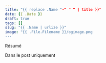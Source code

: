 ```yaml
---
title: "{{ replace .Name "-" " " | title }}"
date: {{ .Date }}
draft: true
tags: []
slug: "{{ .Name | urlize }}"
image: "{{ .File.Filename }}/ogimage.png
---
```


Résumé

<!--more-->

Dans le post uniquement

## 